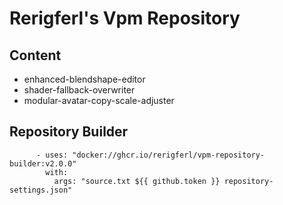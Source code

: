 # Rerigferl's Vpm Repository

## Content
- enhanced-blendshape-editor
- shader-fallback-overwriter
- modular-avatar-copy-scale-adjuster

## Repository Builder
```
      - uses: "docker://ghcr.io/rerigferl/vpm-repository-builder:v2.0.0"
        with:
          args: "source.txt ${{ github.token }} repository-settings.json"
```
